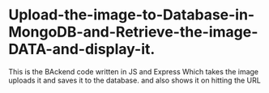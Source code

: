 # Upload-the-image-to-Database-in-MongoDB-and-Retrieve-the-image-DATA-and-display-it.
This is the BAckend code written in JS and Express Which takes  the image uploads it and saves it to the database. and also shows it on hitting the URL 
